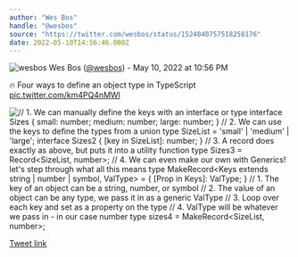 ```yaml
---
author: "Wes Bos"
handle: "@wesbos"
source: "https://twitter.com/wesbos/status/1524040757518258176"
date: 2022-05-10T14:56:46.000Z
---
```

![wesbos](https://pbs.twimg.com/profile_images/877525007185858562/7G9vGTca_normal.jpg)
Wes Bos ([@wesbos](https://twitter.com/wesbos)) - May 10, 2022 at 10:56 PM

🔥 Four ways to define an object type in TypeScript [pic.twitter.com/km4PQ4nMWl](https://twitter.com/wesbos/status/1524040757518258176/photo/1)

![// 1. We can manually define the keys with an interface or type interface Sizes {   small: number;   medium: number;   large: number; }  // 2. We can use the keys to define the types from a union type SizeList = 'small' | 'medium' | 'large';  interface Sizes2 {   [key in SizeList]: number; }  // 3. A record does exactly as above, but puts it into a utility function type Sizes3 = Record<SizeList, number>;  // 4. We can even make our own with Generics! let's step through what all this means type MakeRecord<Keys extends string | number | symbol, ValType> = {   [Prop in Keys]: ValType; }   // 1. The key of an object can be a string, number, or symbol   // 2. The value of an object can be any type, we pass it in as a generic ValType   // 3. Loop over each key and set as a property on the type   // 4. ValType will be whatever we pass in - in our case `number`   type sizes4 = MakeRecord<SizeList, number>;](https://pbs.twimg.com/media/FSZ62g9XsAYbOSH.jpg)

[Tweet link](https://twitter.com/wesbos/status/1524040757518258176)